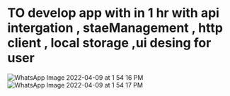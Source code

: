 # TO develop  app with in 1 hr with api intergation , staeManagement , http client , local storage ,ui desing for user

![WhatsApp Image 2022-04-09 at 1 54 16 PM](https://user-images.githubusercontent.com/51741195/162563352-012d918f-74f3-482a-a06c-47f8e2df8095.jpeg)
![WhatsApp Image 2022-04-09 at 1 54 17 PM](https://user-images.githubusercontent.com/51741195/162563353-f9c28c56-d913-4821-9b05-4a9ec207dc99.jpeg)
